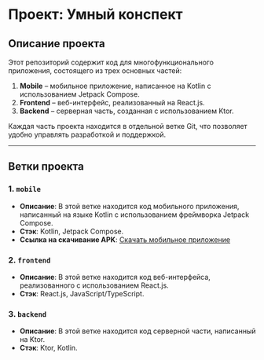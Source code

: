 # Проект: Умный конспект

## Описание проекта
Этот репозиторий содержит код для многофункционального приложения, состоящего из трех основных частей:
1. **Mobile** – мобильное приложение, написанное на Kotlin с использованием Jetpack Compose.
2. **Frontend** – веб-интерфейс, реализованный на React.js.
3. **Backend** – серверная часть, созданная с использованием Ktor.

Каждая часть проекта находится в отдельной ветке Git, что позволяет удобно управлять разработкой и поддержкой.

---

## Ветки проекта

### 1. `mobile`
- **Описание**: В этой ветке находится код мобильного приложения, написанный на языке Kotlin с использованием фреймворка Jetpack Compose.
- **Стэк**: Kotlin, Jetpack Compose.
- **Ссылка на скачивание APK**: [Скачать мобильное приложение](https://disk.yandex.ru/d/fX9KsFK7yO2OlQ)

### 2. `frontend`
- **Описание**: В этой ветке находится код веб-интерфейса, реализованного с использованием React.js.
- **Стэк**: React.js, JavaScript/TypeScript.

### 3. `backend`
- **Описание**: В этой ветке находится код серверной части, написанный на Ktor.
- **Стэк**: Ktor, Kotlin.
